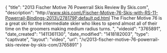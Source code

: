 {
    "title": "2013 Fischer Motive 76 Powerrail Skis Review By Skis.com",
    "description": "http:\/\/www.skis.com\/Fischer-Motive-76-Skis-with-RS-11-Powerrail-Bindings-2013\/278179P,default,pd.html  The Fischer Motive 76 is a great ski for the intermediate skier who likes to spend almost all of their time on the groomers making medium radius turns. ",
    "videoid": "3765891",
    "date_created": "1411361130",
    "date_modified": "1418182003",
    "type": "captivate",
    "layout": "video",
    "url": "\/v\/2013-fischer-motive-76-powerrail-skis-review-by-skis-com\/3765891"
}